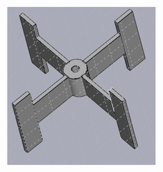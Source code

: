 ![image](https://github.com/frankyhub/FreeCAD-Beispiele/blob/master/05%20Uebung-Halterung/Uebung-Halterung.png)
